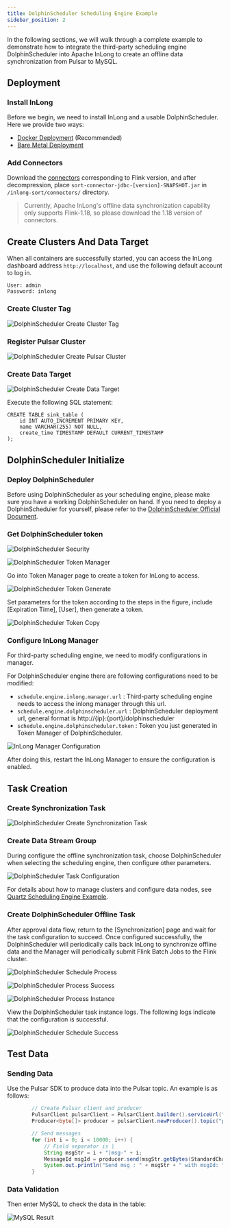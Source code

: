 ```yaml
---
title: DolphinScheduler Scheduling Engine Example
sidebar_position: 2
---
```


In the following sections, we will walk through a complete example to demonstrate how to integrate the third-party scheduling engine DolphinScheduler into Apache InLong to create an offline data synchronization from Pulsar to MySQL.

## Deployment

### Install InLong

Before we begin, we need to install InLong and a usable DolphinScheduler. Here we provide two ways:

- [Docker Deployment](deployment/docker.md) (Recommended)
- [Bare Metal Deployment](deployment/bare_metal.md)

### Add Connectors

Download the [connectors](https://inlong.apache.org/downloads/) corresponding to Flink version, and after decompression, place `sort-connector-jdbc-[version]-SNAPSHOT.jar` in `/inlong-sort/connectors/` directory.

> Currently, Apache InLong's offline data synchronization capability only supports Flink-1.18, so please download the 1.18 version of connectors.

## Create Clusters And Data Target
When all containers are successfully started, you can access the InLong dashboard address `http://localhost`, and use the following default account to log in.
```
User: admin
Password: inlong
```

### Create Cluster Tag
![DolphinScheduler Create Cluster Tag](img/pulsar_mysql/dolphinscheduler/ds_create_cluster_tag.png)

### Register Pulsar Cluster

![DolphinScheduler Create Pulsar Cluster](img/pulsar_mysql/dolphinscheduler/ds_create_pulsar_cluster.png)

### Create Data Target

![DolphinScheduler Create Data Target](img/pulsar_mysql/dolphinscheduler/ds_create_data_target.png)

Execute the following SQL statement:

```mysql
CREATE TABLE sink_table (
    id INT AUTO_INCREMENT PRIMARY KEY,
    name VARCHAR(255) NOT NULL,
    create_time TIMESTAMP DEFAULT CURRENT_TIMESTAMP
);
```

## DolphinScheduler Initialize
### Deploy DolphinScheduler

Before using DolphinScheduler as your scheduling engine, please make sure you have a working DolphinScheduler on hand. If you need to deploy a DolphinScheduler for yourself, please refer to the [DolphinScheduler Official Document](https://dolphinscheduler.apache.org/zh-cn).

### Get DolphinScheduler token
![DolphinScheduler Security](img/pulsar_mysql/dolphinscheduler/ds_security.png)

![DolphinScheduler Token Manager](img/pulsar_mysql/dolphinscheduler/ds_token_manager.png)

Go into Token Manager page to create a token for InLong to access.

![DolphinScheduler Token Generate](img/pulsar_mysql/dolphinscheduler/ds_token_generate.png)

Set parameters for the token according to the steps in the figure, include [Expiration Time], [User], then generate a token.

![DolphinScheduler Token Copy](img/pulsar_mysql/dolphinscheduler/ds_token_copy.png)

### Configure InLong Manager

For third-party scheduling engine, we need to modify configurations in manager.

For DolphinScheduler engine there are following configurations need to be modified:

* `schedule.engine.inlong.manager.url` : Third-party scheduling engine needs to access the inlong manager through this url.
* `schedule.engine.dolphinscheduler.url` : DolphinScheduler deployment url, general format is http://{ip}:{port}/dolphinscheduler
* `schedule.engine.dolphinscheduler.token` : Token you just generated in Token Manager of DolphinScheduler.

![InLong Manager Configuration](img/pulsar_mysql/dolphinscheduler/inlong_manager_conf.png)

After doing this, restart the InLong Manager to ensure the configuration is enabled.

## Task Creation
### Create Synchronization Task
![DolphinScheduler Create Synchronization Task](img/pulsar_mysql/dolphinscheduler/ds_create_synchronization_task.png)

### Create Data Stream Group

During configure the offline synchronization task, choose DolphinScheduler when selecting the scheduling engine, then configure other parameters.

![DolphinScheduler Task Configuration](img/pulsar_mysql/dolphinscheduler/ds_task_conf.png)

For details about how to manage clusters and configure data nodes, see [Quartz Scheduling Engine Example](quartz_example.md).

### Create DolphinScheduler Offline Task

After approval data flow, return to the [Synchronization] page and wait for the task configuration to succeed. Once configured successfully, the DolphinScheduler will periodically calls back InLong to synchronize offline data and the Manager will periodically submit Flink Batch Jobs to the Flink cluster.

![DolphinScheduler Schedule Process](img/pulsar_mysql/dolphinscheduler/ds_schedule_process.png)

![DolphinScheduler Process Success](img/pulsar_mysql/dolphinscheduler/ds_process_success.png)

![DolphinScheduler Process Instance](img/pulsar_mysql/dolphinscheduler/ds_process_instance.png)

View the DolphinScheduler task instance logs. The following logs indicate that the configuration is successful.

![DolphinScheduler Schedule Success](img/pulsar_mysql/dolphinscheduler/ds_schedule_success.png)

## Test Data
### Sending Data

Use the Pulsar SDK to produce data into the Pulsar topic. An example is as follows:

```java
        // Create Pulsar client and producer
        PulsarClient pulsarClient = PulsarClient.builder().serviceUrl("pulsar://localhost:6650").build();
        Producer<byte[]> producer = pulsarClient.newProducer().topic("public/default/test").create();

        // Send messages
        for (int i = 0; i < 10000; i++) {
            // Field separator is |
            String msgStr = i + "|msg-" + i;
            MessageId msgId = producer.send(msgStr.getBytes(StandardCharsets.UTF_8));
            System.out.println("Send msg : " + msgStr + " with msgId: " + msgId);
        }
```

### Data Validation

Then enter MySQL to check the data in the table:

![MySQL Result](img/pulsar_mysql/dolphinscheduler/mysql_result.png)
